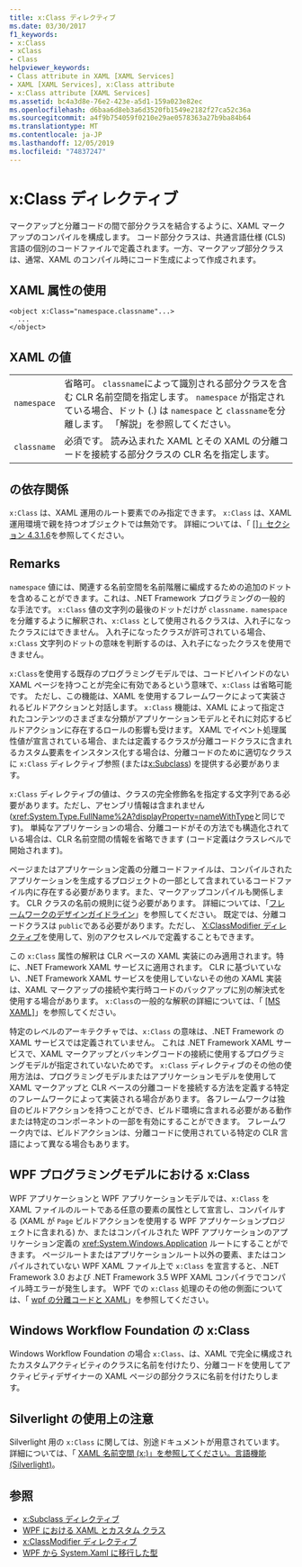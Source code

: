```yaml
---
title: x:Class ディレクティブ
ms.date: 03/30/2017
f1_keywords:
- x:Class
- xClass
- Class
helpviewer_keywords:
- Class attribute in XAML [XAML Services]
- XAML [XAML Services], x:Class attribute
- x:Class attribute [XAML Services]
ms.assetid: bc4a3d8e-76e2-423e-a5d1-159a023e82ec
ms.openlocfilehash: d6baa6d8eb3a6d3520fb1549e2182f27ca52c36a
ms.sourcegitcommit: a4f9b754059f0210e29ae0578363a27b9ba84b64
ms.translationtype: MT
ms.contentlocale: ja-JP
ms.lasthandoff: 12/05/2019
ms.locfileid: "74837247"
---
```

# <a name="xclass-directive"></a>x:Class ディレクティブ
マークアップと分離コードの間で部分クラスを結合するように、XAML マークアップのコンパイルを構成します。 コード部分クラスは、共通言語仕様 (CLS) 言語の個別のコードファイルで定義されます。一方、マークアップ部分クラスは、通常、XAML のコンパイル時にコード生成によって作成されます。  
  
## <a name="xaml-attribute-usage"></a>XAML 属性の使用  
  
```xaml  
<object x:Class="namespace.classname"...>  
  ...  
</object>  
```  
  
## <a name="xaml-values"></a>XAML の値  
  
|||  
|-|-|  
|`namespace`|省略可。 `classname`によって識別される部分クラスを含む CLR 名前空間を指定します。 `namespace` が指定されている場合、ドット (.) は `namespace` と `classname`を分離します。 「解説」を参照してください。|  
|`classname`|必須です。 読み込まれた XAML とその XAML の分離コードを接続する部分クラスの CLR 名を指定します。|  
  
## <a name="dependencies"></a>の依存関係  
 `x:Class` は、XAML 運用のルート要素でのみ指定できます。 `x:Class` は、XAML 運用環境で親を持つオブジェクトでは無効です。 詳細については、「 [\[\]」セクション 4.3.1.6](https://docs.microsoft.com/previous-versions/msp-n-p/ff650760(v=pandp.10))を参照してください。  
  
## <a name="remarks"></a>Remarks  
 `namespace` 値には、関連する名前空間を名前階層に編成するための追加のドットを含めることができます。これは、.NET Framework プログラミングの一般的な手法です。 `x:Class` 値の文字列の最後のドットだけが `classname.` `namespace` を分離するように解釈され、`x:Class` として使用されるクラスは、入れ子になったクラスにはできません。 入れ子になったクラスが許可されている場合、`x:Class` 文字列のドットの意味を判断するのは、入れ子になったクラスを使用できません。  
  
 `x:Class`を使用する既存のプログラミングモデルでは、コードビハインドのない XAML ページを持つことが完全に有効であるという意味で、`x:Class` は省略可能です。 ただし、この機能は、XAML を使用するフレームワークによって実装されるビルドアクションと対話します。 `x:Class` 機能は、XAML によって指定されたコンテンツのさまざまな分類がアプリケーションモデルとそれに対応するビルドアクションに存在するロールの影響も受けます。 XAML でイベント処理属性値が宣言されている場合、または定義するクラスが分離コードクラスに含まれるカスタム要素をインスタンス化する場合は、分離コードのために適切なクラスに `x:Class` ディレクティブ参照 (または[x:Subclass](x-subclass-directive.md)) を提供する必要があります。  
  
 `x:Class` ディレクティブの値は、クラスの完全修飾名を指定する文字列である必要があります。ただし、アセンブリ情報は含まれません (<xref:System.Type.FullName%2A?displayProperty=nameWithType>と同じです)。 単純なアプリケーションの場合、分離コードがその方法でも構造化されている場合は、CLR 名前空間の情報を省略できます (コード定義はクラスレベルで開始されます)。  
  
 ページまたはアプリケーション定義の分離コードファイルは、コンパイルされたアプリケーションを生成するプロジェクトの一部として含まれているコードファイル内に存在する必要があります。また、マークアップコンパイルも関係します。 CLR クラスの名前の規則に従う必要があります。 詳細については、「[フレームワークのデザインガイドライン](../../standard/design-guidelines/index.md)」を参照してください。 既定では、分離コードクラスは `public`である必要があります。ただし、 [X:ClassModifier ディレクティブ](x-classmodifier-directive.md)を使用して、別のアクセスレベルで定義することもできます。  
  
 この `x:Class` 属性の解釈は CLR ベースの XAML 実装にのみ適用されます。特に、.NET Framework XAML サービスに適用されます。 CLR に基づいていない、.NET Framework XAML サービスを使用していないその他の XAML 実装は、XAML マークアップの接続や実行時コードのバックアップに別の解決式を使用する場合があります。 `x:Class`の一般的な解釈の詳細については、「 [\[MS XAML\]](https://docs.microsoft.com/previous-versions/msp-n-p/ff650760(v=pandp.10))」を参照してください。  
  
 特定のレベルのアーキテクチャでは、`x:Class` の意味は、.NET Framework の XAML サービスでは定義されていません。 これは .NET Framework XAML サービスで、XAML マークアップとバッキングコードの接続に使用するプログラミングモデルが指定されていないためです。 `x:Class` ディレクティブのその他の使用方法は、プログラミングモデルまたはアプリケーションモデルを使用して XAML マークアップと CLR ベースの分離コードを接続する方法を定義する特定のフレームワークによって実装される場合があります。 各フレームワークは独自のビルドアクションを持つことができ、ビルド環境に含まれる必要がある動作または特定のコンポーネントの一部を有効にすることができます。 フレームワーク内では、ビルドアクションは、分離コードに使用されている特定の CLR 言語によって異なる場合もあります。  
  
## <a name="xclass-in-the-wpf-programming-model"></a>WPF プログラミングモデルにおける x:Class  
 WPF アプリケーションと WPF アプリケーションモデルでは、`x:Class` を XAML ファイルのルートである任意の要素の属性として宣言し、コンパイルする (XAML が `Page` ビルドアクションを使用する WPF アプリケーションプロジェクトに含まれる) か、またはコンパイルされた WPF アプリケーションのアプリケーション定義の <xref:System.Windows.Application> ルートにすることができます。 ページルートまたはアプリケーションルート以外の要素、またはコンパイルされていない WPF XAML ファイル上で `x:Class` を宣言すると、.NET Framework 3.0 および .NET Framework 3.5 WPF XAML コンパイラでコンパイル時エラーが発生します。 WPF での `x:Class` 処理のその他の側面については、「 [wpf の分離コードと XAML](../wpf/advanced/code-behind-and-xaml-in-wpf.md)」を参照してください。  
  
## <a name="xclass-for-windows-workflow-foundation"></a>Windows Workflow Foundation の x:Class  
 Windows Workflow Foundation の場合 `x:Class`、は、XAML で完全に構成されたカスタムアクティビティのクラスに名前を付けたり、分離コードを使用してアクティビティデザイナーの XAML ページの部分クラスに名前を付けたりします。  
  
## <a name="silverlight-usage-notes"></a>Silverlight の使用上の注意  
 Silverlight 用の `x:Class` に関しては、別途ドキュメントが用意されています。 詳細については、「 [XAML 名前空間 (x:)」を参照してください。言語機能 (Silverlight)](https://docs.microsoft.com/previous-versions/windows/silverlight/dotnet-windows-silverlight/cc188995(v=vs.95))。  
  
## <a name="see-also"></a>参照

- [x:Subclass ディレクティブ](x-subclass-directive.md)
- [WPF における XAML とカスタム クラス](../wpf/advanced/xaml-and-custom-classes-for-wpf.md)
- [x:ClassModifier ディレクティブ](x-classmodifier-directive.md)
- [WPF から System.Xaml に移行した型](types-migrated-from-wpf-to-system-xaml.md)
